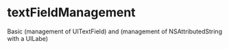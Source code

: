 # textFieldManagement
Basic (management of UITextField) and (management of NSAttributedString with a UILabe)
